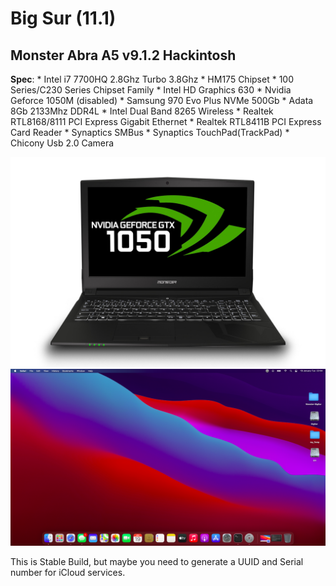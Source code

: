 # **Big Sur (11.1)**
## Monster Abra A5 v9.1.2 Hackintosh

**Spec**:
          * Intel i7 7700HQ 2.8Ghz Turbo 3.8Ghz
          * HM175 Chipset
          * 100 Series/C230 Series Chipset Family
          * Intel HD Graphics 630
          * Nvidia Geforce 1050M (disabled)
          * Samsung 970 Evo Plus NVMe 500Gb
          * Adata 8Gb 2133Mhz DDR4L
          * Intel Dual Band 8265 Wireless
          * Realtek RTL8168/8111 PCI Express Gigabit Ethernet
          * Realtek RTL8411B PCI Express Card Reader
          * Synaptics SMBus
          * Synaptics TouchPad(TrackPad)
          * Chicony Usb 2.0 Camera
          
![PC](./Abra-A5-v9.jpg)
![BigSur](./BigSur.png)

This is Stable Build, but maybe you need to generate a UUID and Serial number for iCloud services.
